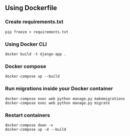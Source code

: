 ## Using Dockerfile

### Create requirements.txt

```
pip freeze > requirements.txt
```

### Using Docker CLI

```
docker build -t django-app .
```

### Docker compose

```
docker-compose up --build
```

### Run migrations inside your Docker container

```
docker-compose exec web python manage.py makemigrations
docker-compose exec web python manage.py migrate
```

### Restart containers

```
docker-compose down -v
docker-compose up -d --build
```
